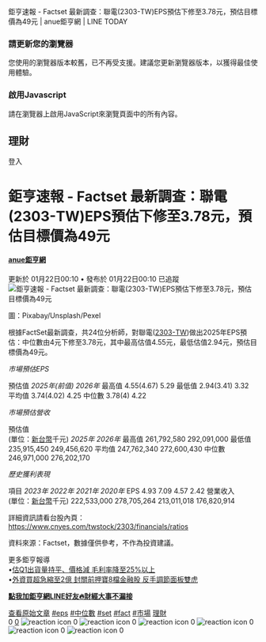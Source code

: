 
鉅亨速報 - Factset 最新調查：聯電(2303-TW)EPS預估下修至3.78元，預估目標價為49元 | anue鉅亨網 | LINE TODAY

### 請更新您的瀏覽器

您使用的瀏覽器版本較舊，已不再受支援。建議您更新瀏覽器版本，以獲得最佳使用體驗。

  
### 啟用Javascript

請在瀏覽器上啟用JavaScript來瀏覽頁面中的所有內容。

       
## 理財

 登入   
# 鉅亨速報 - Factset 最新調查：聯電(2303-TW)EPS預估下修至3.78元，預估目標價為49元

 
#### [anue鉅亨網](/tw/v3/publisher/100140)

更新於 01月22日00:10 • 發布於 01月22日00:10
  已追蹤  ![鉅亨速報 - Factset 最新調查：聯電(2303-TW)EPS預估下修至3.78元，預估目標價為49元](https://today-obs.line-scdn.net/0hwevLV2CQKEpLNTm9f7dXHXNjJDt4UzJDaVI0eWg1cn81GT0fJ1R7KWtndGY2BG5MawBleG1iIn5vUGpLfw/w644)

圖：Pixabay/Unsplash/Pexel

根據FactSet最新調查，共24位分析師，對聯電([2303-TW](https://www.cnyes.com/twstock/2303?utm_source=line&utm_medium=RSS))做出2025年EPS預估：中位數由4元下修至3.78元，其中最高估值4.55元，最低估值2.94元，預估目標價為49元。

*市場預估EPS*

預估值 *2025年(前值)* *2026年* 最高值 4.55(4.67) 5.29 最低值 2.94(3.41) 3.32 平均值 3.74(4.02) 4.25 中位數 3.78(4) 4.22

*市場預估營收*

預估值  
(單位：[新台幣](https://invest.cnyes.com/forex/detail/usdtwd?utm_source=line&utm_medium=RSS)千元) *2025年* *2026年* 最高值 261,792,580 292,091,000 最低值 235,915,450 249,456,620 平均值 247,762,340 272,600,430 中位數 246,971,000 276,202,170

*歷史獲利表現*

項目 *2023年* *2022年* *2021年* *2020年* EPS 4.93 7.09 4.57 2.42 營業收入  
(單位：[新台幣](https://invest.cnyes.com/forex/detail/usdtwd?utm_source=line&utm_medium=RSS)千元) 222,533,000 278,705,264 213,011,018 176,820,914

詳細資訊請看台股內頁：  
<https://www.cnyes.com/twstock/2303/financials/ratios>

資料來源：Factset，數據僅供參考，不作為投資建議。

更多鉅亨報導  
•[估Q1出貨量持平、價格減 毛利率降至25%以上](https://news.cnyes.com/news/id/5843129?utm_source=line&utm_medium=RSS&utm_campaign=relate)  
•[外資買超急縮至2億 封關前押寶8檔金融股 反手調節面板雙虎](https://news.cnyes.com/news/id/5843258?utm_source=line&utm_medium=RSS&utm_campaign=relate)

**[點我加鉅亨網LINE好友🔥財經大事不漏接](https://bit.ly/3aIkfkf)**

 [查看原始文章](https://news.cnyes.com/news/id/5843419?utm_source=line&utm_medium=RSS&utm_campaign=content)   [#eps](/tw/v2/tag/g7Pl59?tag=eps)  [#中位數](/tw/v2/tag/vVyra2?tag=%E4%B8%AD%E4%BD%8D%E6%95%B8)  [#set](/tw/v2/tag/Pz7L5G?tag=set)  [#fact](/tw/v2/tag/GK5DmE?tag=fact)  [#市場](/tw/v2/tag/VEPyRE?tag=%E5%B8%82%E5%A0%B4)  [理財](/tw/v3/page/finance)      
0
   [0](/tw/v2/comment/article/nX20l7g)   ![reaction icon]() 
0
![reaction icon]() 
0
![reaction icon]() 
0
![reaction icon]() 
0
![reaction icon]() 
0
![reaction icon]() 
0
  


